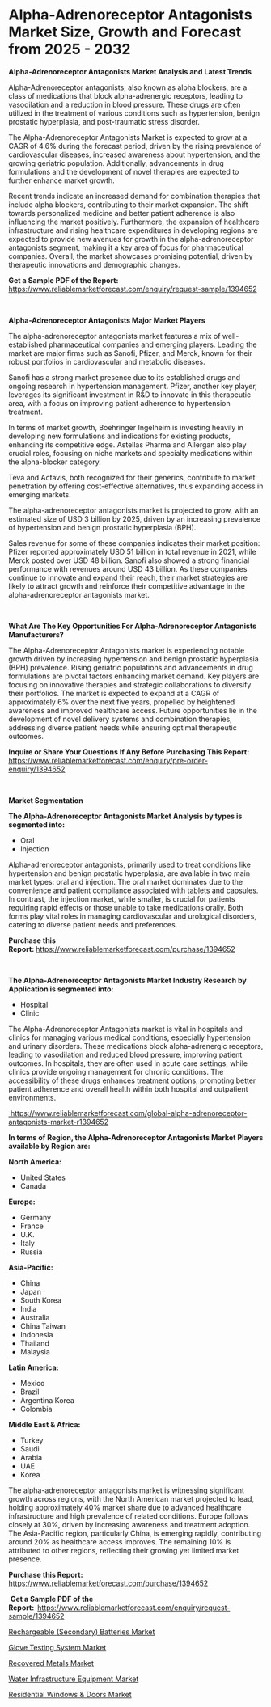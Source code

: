 <p><h1>Alpha-Adrenoreceptor Antagonists Market Size, Growth and Forecast from 2025 - 2032</h1></p><p><strong>Alpha-Adrenoreceptor Antagonists Market Analysis and Latest Trends</strong></p>
<p><p>Alpha-Adrenoreceptor antagonists, also known as alpha blockers, are a class of medications that block alpha-adrenergic receptors, leading to vasodilation and a reduction in blood pressure. These drugs are often utilized in the treatment of various conditions such as hypertension, benign prostatic hyperplasia, and post-traumatic stress disorder. </p><p>The Alpha-Adrenoreceptor Antagonists Market is expected to grow at a CAGR of 4.6% during the forecast period, driven by the rising prevalence of cardiovascular diseases, increased awareness about hypertension, and the growing geriatric population. Additionally, advancements in drug formulations and the development of novel therapies are expected to further enhance market growth. </p><p>Recent trends indicate an increased demand for combination therapies that include alpha blockers, contributing to their market expansion. The shift towards personalized medicine and better patient adherence is also influencing the market positively. Furthermore, the expansion of healthcare infrastructure and rising healthcare expenditures in developing regions are expected to provide new avenues for growth in the alpha-adrenoreceptor antagonists segment, making it a key area of focus for pharmaceutical companies. Overall, the market showcases promising potential, driven by therapeutic innovations and demographic changes.</p></p>
<p><strong>Get a Sample PDF of the Report:&nbsp;</strong> <a href="https://www.reliablemarketforecast.com/enquiry/request-sample/1394652?utm_campaign=1893&utm_medium=2&utm_source=Github&utm_content=ia&utm_term=22032025&utm_id=alpha-adrenoreceptor-antagonists">https://www.reliablemarketforecast.com/enquiry/request-sample/1394652</a></p>
<p>&nbsp;</p>
<p><strong>Alpha-Adrenoreceptor Antagonists Major Market Players</strong></p>
<p><p>The alpha-adrenoreceptor antagonists market features a mix of well-established pharmaceutical companies and emerging players. Leading the market are major firms such as Sanofi, Pfizer, and Merck, known for their robust portfolios in cardiovascular and metabolic diseases. </p><p>Sanofi has a strong market presence due to its established drugs and ongoing research in hypertension management. Pfizer, another key player, leverages its significant investment in R&D to innovate in this therapeutic area, with a focus on improving patient adherence to hypertension treatment.</p><p>In terms of market growth, Boehringer Ingelheim is investing heavily in developing new formulations and indications for existing products, enhancing its competitive edge. Astellas Pharma and Allergan also play crucial roles, focusing on niche markets and specialty medications within the alpha-blocker category.</p><p>Teva and Actavis, both recognized for their generics, contribute to market penetration by offering cost-effective alternatives, thus expanding access in emerging markets. </p><p>The alpha-adrenoreceptor antagonists market is projected to grow, with an estimated size of USD 3 billion by 2025, driven by an increasing prevalence of hypertension and benign prostatic hyperplasia (BPH). </p><p>Sales revenue for some of these companies indicates their market position: Pfizer reported approximately USD 51 billion in total revenue in 2021, while Merck posted over USD 48 billion. Sanofi also showed a strong financial performance with revenues around USD 43 billion. As these companies continue to innovate and expand their reach, their market strategies are likely to attract growth and reinforce their competitive advantage in the alpha-adrenoreceptor antagonists market.</p></p>
<p>&nbsp;</p>
<p><strong>What Are The Key Opportunities For Alpha-Adrenoreceptor Antagonists Manufacturers?</strong></p>
<p><p>The Alpha-Adrenoreceptor Antagonists market is experiencing notable growth driven by increasing hypertension and benign prostatic hyperplasia (BPH) prevalence. Rising geriatric populations and advancements in drug formulations are pivotal factors enhancing market demand. Key players are focusing on innovative therapies and strategic collaborations to diversify their portfolios. The market is expected to expand at a CAGR of approximately 6% over the next five years, propelled by heightened awareness and improved healthcare access. Future opportunities lie in the development of novel delivery systems and combination therapies, addressing diverse patient needs while ensuring optimal therapeutic outcomes.</p></p>
<p><strong>Inquire or Share Your Questions If Any Before Purchasing This Report:</strong> <a href="https://www.reliablemarketforecast.com/enquiry/pre-order-enquiry/1394652?utm_campaign=1893&utm_medium=2&utm_source=Github&utm_content=ia&utm_term=22032025&utm_id=alpha-adrenoreceptor-antagonists">https://www.reliablemarketforecast.com/enquiry/pre-order-enquiry/1394652</a></p>
<p>&nbsp;</p>
<p><strong>Market Segmentation</strong></p>
<p><strong>The Alpha-Adrenoreceptor Antagonists Market Analysis by types is segmented into:</strong></p>
<p><ul><li>Oral</li><li>Injection</li></ul></p>
<p><p>Alpha-adrenoreceptor antagonists, primarily used to treat conditions like hypertension and benign prostatic hyperplasia, are available in two main market types: oral and injection. The oral market dominates due to the convenience and patient compliance associated with tablets and capsules. In contrast, the injection market, while smaller, is crucial for patients requiring rapid effects or those unable to take medications orally. Both forms play vital roles in managing cardiovascular and urological disorders, catering to diverse patient needs and preferences.</p></p>
<p><strong>Purchase this Report:&nbsp;</strong><a href="https://www.reliablemarketforecast.com/purchase/1394652?utm_campaign=1893&utm_medium=2&utm_source=Github&utm_content=ia&utm_term=22032025&utm_id=alpha-adrenoreceptor-antagonists">https://www.reliablemarketforecast.com/purchase/1394652</a></p>
<p>&nbsp;</p>
<p><strong>The Alpha-Adrenoreceptor Antagonists Market Industry Research by Application is segmented into:</strong></p>
<p><ul><li>Hospital</li><li>Clinic</li></ul></p>
<p><p>The Alpha-Adrenoreceptor Antagonists market is vital in hospitals and clinics for managing various medical conditions, especially hypertension and urinary disorders. These medications block alpha-adrenergic receptors, leading to vasodilation and reduced blood pressure, improving patient outcomes. In hospitals, they are often used in acute care settings, while clinics provide ongoing management for chronic conditions. The accessibility of these drugs enhances treatment options, promoting better patient adherence and overall health within both hospital and outpatient environments.</p></p>
<p><a href="https://www.reliablemarketforecast.com/global-alpha-adrenoreceptor-antagonists-market-r1394652?utm_campaign=1893&utm_medium=2&utm_source=Github&utm_content=ia&utm_term=22032025&utm_id=alpha-adrenoreceptor-antagonists">&nbsp;https://www.reliablemarketforecast.com/global-alpha-adrenoreceptor-antagonists-market-r1394652</a></p>
<p><strong>In terms of Region, the Alpha-Adrenoreceptor Antagonists Market Players available by Region are:</strong></p>
<p>
    <p> <strong> North America: </strong>
        <ul>
            <li>United States</li>
            <li>Canada</li>
        </ul>
        </p> 
    <p> <strong> Europe: </strong>
        <ul>
            <li>Germany</li>
            <li>France</li>
            <li>U.K.</li>
            <li>Italy</li>
            <li>Russia</li>
        </ul>
        </p> 
    <p> <strong> Asia-Pacific: </strong>
        <ul>
            <li>China</li>
            <li>Japan</li>
            <li>South Korea</li>
            <li>India</li>
            <li>Australia</li>
            <li>China Taiwan</li>
            <li>Indonesia</li>
            <li>Thailand</li>
            <li>Malaysia</li>
        </ul>
        </p> 
    <p> <strong> Latin America: </strong>
        <ul>
            <li>Mexico</li>
            <li>Brazil</li>
            <li>Argentina Korea</li>
            <li>Colombia</li>
        </ul>
        </p> 
    <p> <strong> Middle East & Africa: </strong>
        <ul>
            <li>Turkey</li>
            <li>Saudi</li>
            <li>Arabia</li>
            <li>UAE</li>
            <li>Korea</li>
        </ul>
    </p>
    </p>
<p><p>The alpha-adrenoreceptor antagonists market is witnessing significant growth across regions, with the North American market projected to lead, holding approximately 40% market share due to advanced healthcare infrastructure and high prevalence of related conditions. Europe follows closely at 30%, driven by increasing awareness and treatment adoption. The Asia-Pacific region, particularly China, is emerging rapidly, contributing around 20% as healthcare access improves. The remaining 10% is attributed to other regions, reflecting their growing yet limited market presence.</p></p>
<p><strong>Purchase this Report: </strong><a href="https://www.reliablemarketforecast.com/purchase/1394652?utm_campaign=1893&utm_medium=2&utm_source=Github&utm_content=ia&utm_term=22032025&utm_id=alpha-adrenoreceptor-antagonists">https://www.reliablemarketforecast.com/purchase/1394652</a></p>
<p>&nbsp;<strong>Get a Sample PDF of the Report:&nbsp;&nbsp;</strong><a href="https://www.reliablemarketforecast.com/enquiry/request-sample/1394652?utm_campaign=1893&utm_medium=2&utm_source=Github&utm_content=ia&utm_term=22032025&utm_id=alpha-adrenoreceptor-antagonists">https://www.reliablemarketforecast.com/enquiry/request-sample/1394652</a></p>
<p><strong></strong></p>
<p><p><a href="https://github.com/aertsfecto0h/Market-Research-Report-List-1/blob/main/rechargeable-secondary-batteries-market.md?utm_campaign=1893&utm_medium=2&utm_source=Github&utm_content=ia&utm_term=22032025&utm_id=alpha-adrenoreceptor-antagonists">Rechargeable (Secondary) Batteries Market</a></p><p><a href="https://github.com/barlevsebako/Market-Research-Report-List-1/blob/main/glove-testing-system-market.md?utm_campaign=1893&utm_medium=2&utm_source=Github&utm_content=ia&utm_term=22032025&utm_id=alpha-adrenoreceptor-antagonists">Glove Testing System Market</a></p><p><a href="https://github.com/tyreinhssan/Market-Research-Report-List-1/blob/main/recovered-metals-market.md?utm_campaign=1893&utm_medium=2&utm_source=Github&utm_content=ia&utm_term=22032025&utm_id=alpha-adrenoreceptor-antagonists">Recovered Metals Market</a></p><p><a href="https://github.com/hiwatchucuy/Market-Research-Report-List-1/blob/main/water-infrastructure-equipment-market.md?utm_campaign=1893&utm_medium=2&utm_source=Github&utm_content=ia&utm_term=22032025&utm_id=alpha-adrenoreceptor-antagonists">Water Infrastructure Equipment Market</a></p><p><a href="https://github.com/ftnlewins/Market-Research-Report-List-1/blob/main/residential-windows-doors-market.md?utm_campaign=1893&utm_medium=2&utm_source=Github&utm_content=ia&utm_term=22032025&utm_id=alpha-adrenoreceptor-antagonists">Residential Windows & Doors Market</a></p></p>